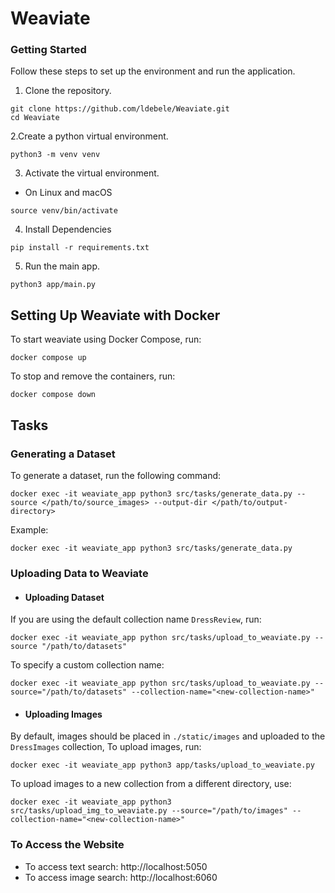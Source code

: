 # Weaviate




### Getting Started
Follow these steps to set up the environment and run the application.
1. Clone the repository.
```
git clone https://github.com/ldebele/Weaviate.git
cd Weaviate
```
2.Create a python virtual environment.
```
python3 -m venv venv
```
3. Activate the virtual environment.
- On Linux and macOS
```
source venv/bin/activate
```
4. Install Dependencies
```
pip install -r requirements.txt
```
5. Run the main app.
```
python3 app/main.py
```

## Setting Up Weaviate with Docker
To start weaviate using Docker Compose, run:
```
docker compose up
```
To stop and remove the containers, run:
```
docker compose down
```

## Tasks
### Generating a Dataset
To generate a dataset, run the following command:
```
docker exec -it weaviate_app python3 src/tasks/generate_data.py --source </path/to/source_images> --output-dir </path/to/output-directory>
```
Example:
```
docker exec -it weaviate_app python3 src/tasks/generate_data.py 
```

### Uploading Data to Weaviate
- #### Uploading Dataset
If you are using the default collection name `DressReview`, run:
```
docker exec -it weaviate_app python src/tasks/upload_to_weaviate.py --source "/path/to/datasets"
```
To specify a custom collection name:
```
docker exec -it weaviate_app python src/tasks/upload_to_weaviate.py --source="/path/to/datasets" --collection-name="<new-collection-name>"
```
- #### Uploading Images
By default, images should be placed in `./static/images` and uploaded to the `DressImages` collection, To upload images, run:
```
docker exec -it weaviate_app python3 app/tasks/upload_to_weaviate.py
```

To upload images to a new collection from a different directory, use:
```
docker exec -it weaviate_app python3 src/tasks/upload_img_to_weaviate.py --source="/path/to/images" --collection-name="<new-collection-name>"
```

### To Access the Website
- To access text search: http://localhost:5050
- To access image search: http://localhost:6060
